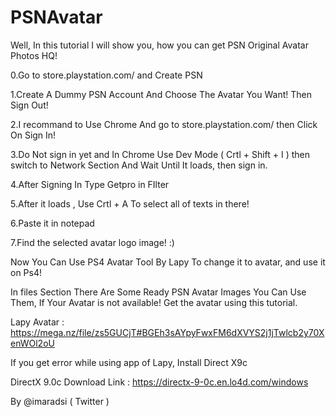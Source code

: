 # PSNAvatar
Well, In this tutorial I will show you, how you can get PSN Original Avatar Photos HQ!

0.Go to store.playstation.com/ and Create PSN

1.Create A Dummy PSN Account And Choose The Avatar You Want! Then Sign Out!

2.I recommand to Use Chrome And go to store.playstation.com/ then Click On Sign In!

3.Do Not sign in yet and In Chrome Use Dev Mode ( Crtl + Shift + I ) then switch to Network Section And Wait Until It loads, then sign in.

4.After Signing In Type Getpro in FIlter

5.After it loads , Use Crtl + A To select all of texts in there!

6.Paste it in notepad

7.Find the selected avatar logo image! :)

Now You Can Use PS4 Avatar Tool By Lapy To change it to avatar, and use it on Ps4!

In files Section There Are Some Ready PSN Avatar Images You Can Use Them, If Your Avatar is not available! Get the avatar using this tutorial.

Lapy Avatar : https://mega.nz/file/zs5GUCjT#BGEh3sAYpyFwxFM6dXVYS2j1jTwlcb2y70XenWOl2oU

If you get error while using app of Lapy, Install Direct X9c 

DirectX 9.0c Download Link : https://directx-9-0c.en.lo4d.com/windows

By @imaradsi ( Twitter )
